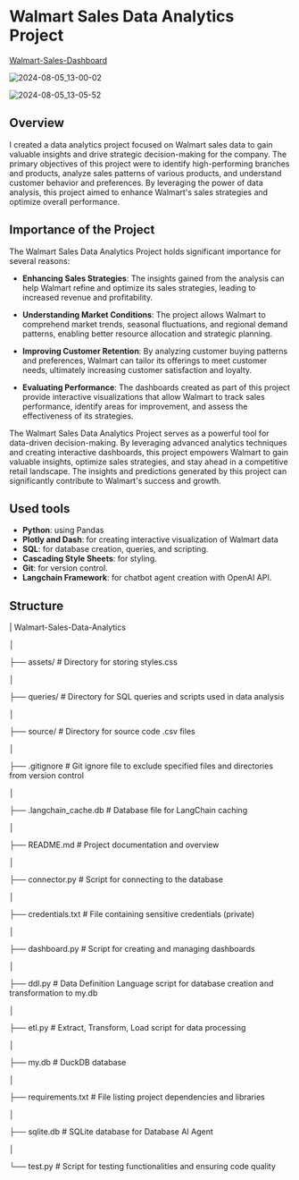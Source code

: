 # Walmart Sales Data Analytics Project

[Walmart-Sales-Dashboard](https://walmart-data-analytics.onrender.com)

![2024-08-05_13-00-02](https://github.com/user-attachments/assets/438bf543-aff5-434c-afc3-35c497294524)

![2024-08-05_13-05-52](https://github.com/user-attachments/assets/f223e45e-06b9-4ec4-9678-dea77248542f)

## Overview

I created a data analytics project focused on Walmart sales data to gain valuable insights and drive strategic decision-making for the company. The primary objectives of this project were to identify high-performing branches and products, analyze sales patterns of various products, and understand customer behavior and preferences. By leveraging the power of data analysis, this project aimed to enhance Walmart's sales strategies and optimize overall performance.

## Importance of the Project

The Walmart Sales Data Analytics Project holds significant importance for several reasons:

- **Enhancing Sales Strategies**: The insights gained from the analysis can help Walmart refine and optimize its sales strategies, leading to increased revenue and profitability.

- **Understanding Market Conditions**: The project allows Walmart to comprehend market trends, seasonal fluctuations, and regional demand patterns, enabling better resource allocation and strategic planning.

- **Improving Customer Retention**: By analyzing customer buying patterns and preferences, Walmart can tailor its offerings to meet customer needs, ultimately increasing customer satisfaction and loyalty.

- **Evaluating Performance**: The dashboards created as part of this project provide interactive visualizations that allow Walmart to track sales performance, identify areas for improvement, and assess the effectiveness of its strategies.


The Walmart Sales Data Analytics Project serves as a powerful tool for data-driven decision-making. By leveraging advanced analytics techniques and creating interactive dashboards, this project empowers Walmart to gain valuable insights, optimize sales strategies, and stay ahead in a competitive retail landscape. The insights and predictions generated by this project can significantly contribute to Walmart's success and growth.


## Used tools

- **Python**: using Pandas
- **Plotly and Dash**: for creating interactive visualization of Walmart data
- **SQL**: for database creation, queries, and scripting.
- **Cascading Style Sheets**: for styling.
- **Git**: for version control.
- **Langchain Framework**: for chatbot agent creation with OpenAI API. 

## Structure 

| Walmart-Sales-Data-Analytics

│

├── assets/ # Directory for storing styles.css

│

├── queries/ # Directory for SQL queries and scripts used in data analysis

│

├── source/ # Directory for source code .csv files

│

├── .gitignore # Git ignore file to exclude specified files and directories from version control

│

├── .langchain_cache.db # Database file for LangChain caching

│

├── README.md # Project documentation and overview

│

├── connector.py # Script for connecting to the database

│

├── credentials.txt # File containing sensitive credentials (private)

│

├── dashboard.py # Script for creating and managing dashboards

│

├── ddl.py # Data Definition Language script for database creation and transformation to my.db

│

├── etl.py # Extract, Transform, Load script for data processing

│

├── my.db # DuckDB database

│

├── requirements.txt # File listing project dependencies and libraries

│

├── sqlite.db # SQLite database for Database AI Agent

│

└── test.py # Script for testing functionalities and ensuring code quality
